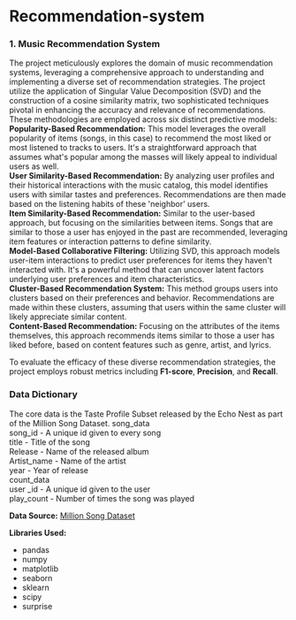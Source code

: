 # Recommendation-system
### 1. Music Recommendation System
The project meticulously explores the domain of music recommendation systems, leveraging a comprehensive approach to understanding and implementing a diverse set of recommendation strategies. The project utilize the application of Singular Value Decomposition (SVD) and the construction of a cosine similarity matrix, two sophisticated techniques pivotal in enhancing the accuracy and relevance of recommendations. These methodologies are employed across six distinct predictive models:<br>
**Popularity-Based Recommendation:** This model leverages the overall popularity of items (songs, in this case) to recommend the most liked or most listened to tracks to users. It's a straightforward approach that assumes what's popular among the masses will likely appeal to individual users as well.<br>
**User Similarity-Based Recommendation:** By analyzing user profiles and their historical interactions with the music catalog, this model identifies users with similar tastes and preferences. Recommendations are then made based on the listening habits of these 'neighbor' users.<br>
**Item Similarity-Based Recommendation:** Similar to the user-based approach, but focusing on the similarities between items. Songs that are similar to those a user has enjoyed in the past are recommended, leveraging item features or interaction patterns to define similarity.<br>
**Model-Based Collaborative Filtering:** Utilizing SVD, this approach models user-item interactions to predict user preferences for items they haven't interacted with. It's a powerful method that can uncover latent factors underlying user preferences and item characteristics.<br>
**Cluster-Based Recommendation System:** This method groups users into clusters based on their preferences and behavior. Recommendations are made within these clusters, assuming that users within the same cluster will likely appreciate similar content.<br>
**Content-Based Recommendation:** Focusing on the attributes of the items themselves, this approach recommends items similar to those a user has liked before, based on content features such as genre, artist, and lyrics.<br>

To evaluate the efficacy of these diverse recommendation strategies, the project employs robust metrics including **F1-score**, **Precision**, and **Recall**.


### **Data Dictionary**

The core data is the Taste Profile Subset released by the Echo Nest as part of the Million Song Dataset. 
song_data <br>
song_id - A unique id given to every song <br>
title - Title of the song <br>
Release - Name of the released album <br>
Artist_name - Name of the artist <br>
year - Year of release <br>
count_data <br>
user _id - A unique id given to the user <br>
play_count - Number of times the song was played <br>

**Data Source:** [Million Song Dataset](http://millionsongdataset.com/)

**Libraries Used:**
- pandas
- numpy
- matplotlib
- seaborn
- sklearn
- scipy
- surprise

